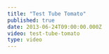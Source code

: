 ```yaml
---
title: "Test Tube Tomato"
published: true
date: 2013-06-24T09:00:00.000Z
video: test-tube-tomato
type: video
---
```

